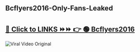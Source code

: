
 ## Bcflyers2016-Only-Fans-Leaked

# <h2><a href="https://clipsfans.com/Bcflyers2016&ref=git">🔗 Click to LINKS ⏩⏩ 👉 🟢 Bcflyers2016 </a></h2>

<a href="https://clipsfans.com/Bcflyers2016&ref=git" rel="nofollow" data-target="animated-image.originalLink"><img src="https://i.ibb.co.com/xMMVF88/686577567.gif" alt="Viral Video Original" style="max-width: 100%; display: inline-block;" data-target="animated-image.originalImage"></a>
